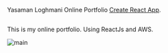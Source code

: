 Yasaman Loghmani Online Portfolio [Create React App](https://yasamanloghmani.com).

## 

This is my online portfolio. Using ReactJs and AWS.

![main](https://imgur.com/IAa4Kk7.png)

